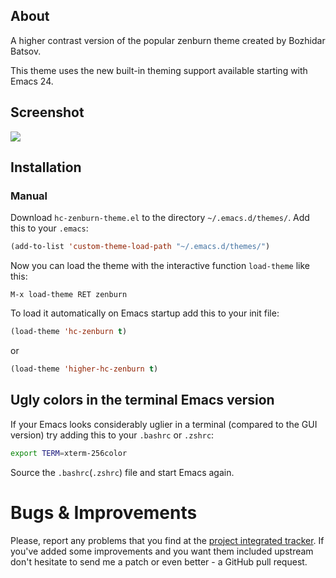 ## About

A higher contrast version of the popular zenburn theme created by Bozhidar Batsov.

This theme uses the new built-in theming support available starting
with Emacs 24.

## Screenshot

![](https://github.com/edran/hc-zenburn-emacs/blob/master/screenshot.jpeg)


## Installation

### Manual

Download `hc-zenburn-theme.el` to the directory `~/.emacs.d/themes/`. Add this to your
`.emacs`:

```lisp
(add-to-list 'custom-theme-load-path "~/.emacs.d/themes/")
```

Now you can load the theme with the interactive function `load-theme` like this:

`M-x load-theme RET zenburn`

<!-- ### Package.el -->

<!-- Zenburn is available in both [Marmalade](http://marmalade-repo.org) -->
<!-- and [MELPA](http://melpa.milkbox.net). -->
<!-- Keep in mind the fact the version in the Marmalade repo may not always -->
<!-- be up-to-date. -->

<!-- You can install `zenburn` with the following command: -->

<!-- `M-x package-install hc-zenburn-theme` -->

To load it automatically on Emacs startup add this to your init file:

```lisp
(load-theme 'hc-zenburn t)
```
or
```lisp
(load-theme 'higher-hc-zenburn t)
```

## Ugly colors in the terminal Emacs version

If your Emacs looks considerably uglier in a terminal (compared to the
GUI version) try adding this to your `.bashrc` or `.zshrc`:

```bash
export TERM=xterm-256color
```

Source the `.bashrc`(`.zshrc`) file and start Emacs again.

# Bugs & Improvements

Please, report any problems that you find at the
[project integrated tracker](https://github.com/bbatsov/zenburn-emacs/issues).
If you've added some improvements and you want them included upstream
don't hesitate to send me a patch or even better - a GitHub pull
request.
